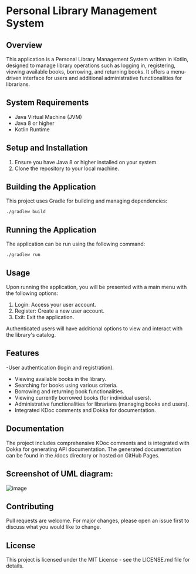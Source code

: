 # Personal Library Management System

## Overview
This application is a Personal Library Management System written in Kotlin, designed to manage library operations such as logging in, registering, viewing available books, borrowing, and returning books. It offers a menu-driven interface for users and additional administrative functionalities for librarians.

## System Requirements
- Java Virtual Machine (JVM)
- Java 8 or higher
- Kotlin Runtime

## Setup and Installation
1. Ensure you have Java 8 or higher installed on your system.
2. Clone the repository to your local machine.

## Building the Application
This project uses Gradle for building and managing dependencies:

```shell
./gradlew build
```

## Running the Application
The application can be run using the following command:

```shell
./gradlew run
```

## Usage

Upon running the application, you will be presented with a main menu with the following options:

1. Login: Access your user account.
2. Register: Create a new user account.
3. Exit: Exit the application.

Authenticated users will have additional options to view and interact with the library's catalog.

## Features
-User authentication (login and registration).
- Viewing available books in the library.
- Searching for books using various criteria.
- Borrowing and returning book functionalities.
- Viewing currently borrowed books (for individual users).
- Administrative functionalities for librarians (managing books and users).
- Integrated KDoc comments and Dokka for documentation.


## Documentation
The project includes comprehensive KDoc comments and is integrated with Dokka for generating API documentation. The generated documentation can be found in the /docs directory or hosted on GitHub Pages.

## Screenshot of UML diagram:
![image](https://github.com/Kameleon21/Library-Managment-System/assets/92760571/a646e17b-49f2-426d-9d9a-9975bd9018ee)

## Contributing
Pull requests are welcome. For major changes, please open an issue first to discuss what you would
like to change.

## License
This project is licensed under the MIT License - see the LICENSE.md file for details.
